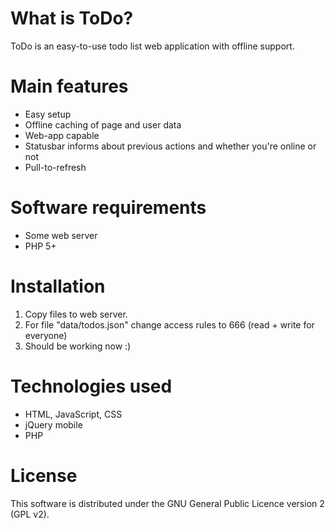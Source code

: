 # What is ToDo?
ToDo is an easy-to-use todo list web application with offline support.

# Main features
- Easy setup
- Offline caching of page and user data
- Web-app capable
- Statusbar informs about previous actions and whether you're online or not
- Pull-to-refresh

# Software requirements
- Some web server
- PHP 5+

# Installation
1. Copy files to web server.
2. For file "data/todos.json" change access rules to 666 (read + write for everyone)
3. Should be working now :)

# Technologies used
- HTML, JavaScript, CSS
- jQuery mobile
- PHP

# License
This software is distributed under the GNU General Public Licence version 2 (GPL v2).

